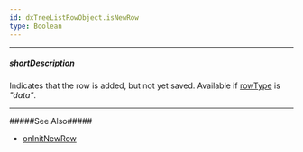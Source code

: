 ```yaml
---
id: dxTreeListRowObject.isNewRow
type: Boolean
---
```

---
##### shortDescription
Indicates that the row is added, but not yet saved. Available if [rowType](/Documentation/ApiReference/UI_Widgets/dxTreeList/Row/#rowType) is *"data"*.

---
#####See Also#####
- [onInitNewRow](/Documentation/ApiReference/UI_Widgets/dxTreeList/Configuration/#onInitNewRow)